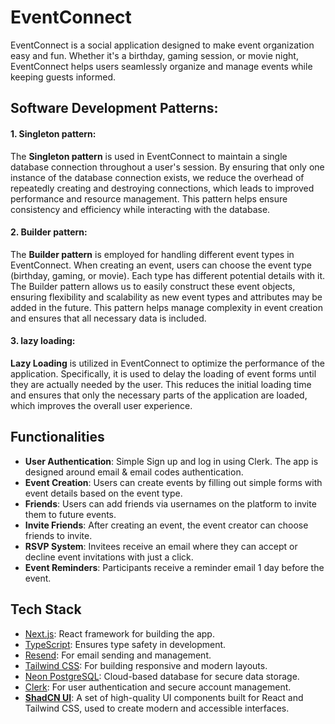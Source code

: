 # EventConnect

EventConnect is a social application designed to make event organization easy and fun. Whether it's a birthday, gaming session, or movie night, EventConnect helps users seamlessly organize and manage events while keeping guests informed.

## Software Development Patterns:

#### 1. Singleton pattern:

The **Singleton pattern** is used in EventConnect to maintain a single database connection throughout a user's session. By ensuring that only one instance of the database connection exists, we reduce the overhead of repeatedly creating and destroying connections, which leads to improved performance and resource management. This pattern helps ensure consistency and efficiency while interacting with the database.

#### 2. Builder pattern:

The **Builder pattern** is employed for handling different event types in EventConnect. When creating an event, users can choose the event type (birthday, gaming, or movie). Each type has different potential details with it. The Builder pattern allows us to easily construct these event objects, ensuring flexibility and scalability as new event types and attributes may be added in the future. This pattern helps manage complexity in event creation and ensures that all necessary data is included.

#### 3. lazy loading:

**Lazy Loading** is utilized in EventConnect to optimize the performance of the application. Specifically, it is used to delay the loading of event forms until they are actually needed by the user. This reduces the initial loading time and ensures that only the necessary parts of the application are loaded, which improves the overall user experience.

## Functionalities

- **User Authentication**: Simple Sign up and log in using Clerk. The app is designed around email & email codes authentication.
- **Event Creation**: Users can create events by filling out simple forms with event details based on the event type.
- **Friends**: Users can add friends via usernames on the platform to invite them to future events.
- **Invite Friends**: After creating an event, the event creator can choose friends to invite.
- **RSVP System**: Invitees receive an email where they can accept or decline event invitations with just a click.
- **Event Reminders**: Participants receive a reminder email 1 day before the event.

## Tech Stack

- [Next.js](https://nextjs.org/): React framework for building the app.
- [TypeScript](https://www.typescriptlang.org/): Ensures type safety in development.
- [Resend](https://resend.com/): For email sending and management.
- [Tailwind CSS](https://tailwindcss.com/): For building responsive and modern layouts.
- [Neon PostgreSQL](https://neon.tech/): Cloud-based database for secure data storage.
- [Clerk](https://clerk.com/): For user authentication and secure account management.
- **[ShadCN UI](https://ui.shadcn.dev/)**: A set of high-quality UI components built for React and Tailwind CSS, used to create modern and accessible interfaces.
